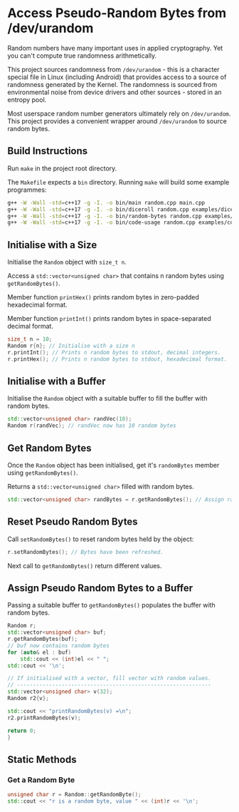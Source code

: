 Access Pseudo-Random Bytes from /dev/urandom
============================================
Random numbers have many important uses in applied cryptography. Yet you can't compute true randomness arithmetically.

This project sources randomness from `/dev/urandom` - this is a character special file in Linux (including Android) that provides access to a source of randomness generated by the Kernel. The randomness is sourced from environmental noise from device drivers and other sources - stored in an entropy pool.

Most userspace random number generators ultimately rely on `/dev/urandom`. This project provides a convenient wrapper around `/dev/urandom` to source random bytes.

Build Instructions
------------------
Run `make` in the project root directory.

The `Makefile` expects a `bin` directory. Running `make` will build some example programmes:

```bash
g++ -W -Wall -std=c++17 -g -I. -o bin/main random.cpp main.cpp
g++ -W -Wall -std=c++17 -g -I. -o bin/diceroll random.cpp examples/diceroll.cpp
g++ -W -Wall -std=c++17 -g -I. -o bin/random-bytes random.cpp examples/random-bytes.cpp
g++ -W -Wall -std=c++17 -g -I. -o bin/code-usage random.cpp examples/code-usage.cpp
```

Initialise with a Size
----------------------
Initialise the `Random` object with `size_t n`.

Access a `std::vector<unsigned char>` that contains n random bytes using `getRandomBytes()`.

Member function `printHex()` prints random bytes in zero-padded hexadecimal format.

Member function `printInt()` prints random bytes in space-separated decimal format.

```c++
size_t n = 10;
Random r{n}; // Initialise with a size n
r.printInt(); // Prints n random bytes to stdout, decimal integers.
r.printHex(); // Prints n random bytes to stdout, hexadecimal format.
```

Initialise with a Buffer
------------------------
Initialise the `Random` object with a suitable buffer to fill the buffer with random bytes.

```c++
std::vector<unsigned char> randVec(10);
Random r(randVec); // randVec now has 10 random bytes
```

Get Random Bytes
----------------
Once the `Random` object has been initialised, get it's `randomBytes` member using `getRandomBytes()`.

Returns a `std::vector<unsigned char>` filled with random bytes.
 
```c++
std::vector<unsigned char> randBytes = r.getRandomBytes(); // Assign random bytes to a vector.
```

Reset Pseudo Random Bytes
-------------------------
Call `setRandomBytes()` to reset random bytes held by the object:

```c++
r.setRandomBytes(); // Bytes have been refreshed.
```
Next call to `getRandomBytes()` return different values.

Assign Pseudo Random Bytes to a Buffer
---------------------------------------
Passing a suitable buffer to `getRandomBytes()` populates the buffer with random bytes.

```c++
Random r;
std::vector<unsigned char> buf;
r.getRandomBytes(buf);
// buf now contains random bytes
for (auto& el : buf)
	std::cout << (int)el << " ";
std::cout << '\n';

// If initialised with a vector, fill vector with random values.
// -------------------------------------------------------------
std::vector<unsigned char> v(32);
Random r2{v};

std::cout << "printRandomBytes(v) =\n";
r2.printRandomBytes(v);

return 0;
}
```

Static Methods
--------------
### Get a Random Byte

```c++
unsigned char r = Random::getRandomByte();
std::cout << "r is a random byte, value " << (int)r << '\n';
```
